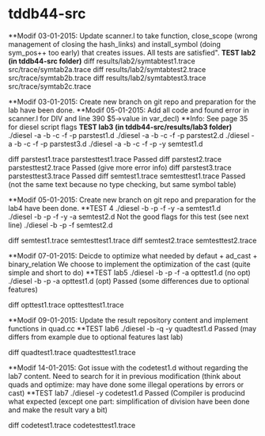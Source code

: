 tddb44-src
==========

**Modif 03-01-2015: Update scanner.l to take function, close_scope (wrong management of closing the hash_links) and install_symbol (doing sym_pos++ too early) that creates issues. All tests are satisfied".
**TEST lab2 (in tddb44-src folder)**
diff results/lab2/symtabtest1.trace src/trace/symtab2a.trace
diff results/lab2/symtabtest2.trace src/trace/symtab2b.trace
diff results/lab2/symtabtest3.trace src/trace/symtab2c.trace


**Modif 03-01-2015: Create new branch on git repo and preparation for the lab have been done.
**Modif 05-01-2015: Add all code and found error in scanner.l for DIV and line 390 $5->value in var_decl)
**Info: See page 35 for diesel script flags
**TEST lab3 (in tddb44-src/results/lab3 folder)**
./diesel -a -b -c -f -p parstest1.d	
./diesel -a -b -c -f -p parstest2.d
./diesel -a -b -c -f -p parstest3.d
./diesel -a -b -c -f -p -y semtest1.d

diff parstest1.trace parstesttest1.trace		Passed
diff parstest2.trace parstesttest2.trace		Passed (give more error info)
diff parstest3.trace parstesttest3.trace		Passed
diff semtest1.trace semtesttest1.trace			Passed (not the same text because no type checking, but same symbol table)


**Modif 05-01-2015: Create new branch on git repo and preparation for the lab4 have been done.
**TEST 4
./diesel -b -p -f -y -a semtest1.d 				
./diesel -b -p -f -y -a semtest2.d				Not the good flags for this test (see next line)
./diesel -b -p -f  semtest2.d 					

diff semtest1.trace semtesttest1.trace
diff semtest2.trace semtesttest2.trace


**Modif 07-01-2015: Deicde to optimize what needed by defaut + ad_cast + binary_relation
We choose to implement the optimization of the cast (quite simple and short to do)
**TEST lab5
./diesel -b -p -f -a opttest1.d		(no opt)	
./diesel -b -p -a opttest1.d		(opt)	Passed (some differences due to optional features)	

diff opttest1.trace opttesttest1.trace

**Modif 09-01-2015: Update the result repository content and implement functions in quad.cc
**TEST lab6
./diesel -b -q -y quadtest1.d		Passed (may differs from example due to optional features last lab)

diff quadtest1.trace quadtesttest1.trace

**Modif 14-01-2015: Got issue with the codetest1.d without regarding the lab7 content. Need to search for it in previous modification (think about quads and optimize: may have done some illegal operations by errors or cast)
**TEST lab7
./diesel -y codetest1.d				Passed (Compiler is producind what expected (except one part: simplification of division have been done and make the result vary a bit)

diff codetest1.trace codetesttest1.trace
